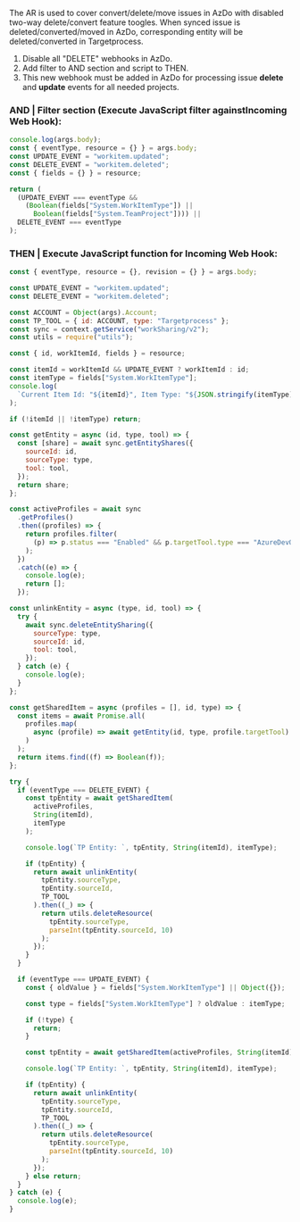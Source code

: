 The AR is used to cover convert/delete/move issues in AzDo with disabled two-way delete/convert feature toogles. When synced issue is deleted/converted/moved in AzDo, corresponding entity will be deleted/converted in Targetprocess.

1. Disable all "DELETE" webhooks in AzDo.
2. Add filter to AND section and script to THEN.
3. This new webhook must be added in AzDo for processing issue **delete** and **update** events for all needed projects.

### AND | Filter section (Execute JavaScript filter againstIncoming Web Hook):

```js
console.log(args.body);
const { eventType, resource = {} } = args.body;
const UPDATE_EVENT = "workitem.updated";
const DELETE_EVENT = "workitem.deleted";
const { fields = {} } = resource;

return (
  (UPDATE_EVENT === eventType &&
    (Boolean(fields["System.WorkItemType"]) ||
      Boolean(fields["System.TeamProject"]))) ||
  DELETE_EVENT === eventType
);
```

### THEN | Execute JavaScript function for Incoming Web Hook:

```js
const { eventType, resource = {}, revision = {} } = args.body;

const UPDATE_EVENT = "workitem.updated";
const DELETE_EVENT = "workitem.deleted";

const ACCOUNT = Object(args).Account;
const TP_TOOL = { id: ACCOUNT, type: "Targetprocess" };
const sync = context.getService("workSharing/v2");
const utils = require("utils");

const { id, workItemId, fields } = resource;

const itemId = workItemId && UPDATE_EVENT ? workItemId : id;
const itemType = fields["System.WorkItemType"];
console.log(
  `Current Item Id: "${itemId}", Item Type: "${JSON.stringify(itemType)}"`
);

if (!itemId || !itemType) return;

const getEntity = async (id, type, tool) => {
  const [share] = await sync.getEntityShares({
    sourceId: id,
    sourceType: type,
    tool: tool,
  });
  return share;
};

const activeProfiles = await sync
  .getProfiles()
  .then((profiles) => {
    return profiles.filter(
      (p) => p.status === "Enabled" && p.targetTool.type === "AzureDevOps"
    );
  })
  .catch((e) => {
    console.log(e);
    return [];
  });

const unlinkEntity = async (type, id, tool) => {
  try {
    await sync.deleteEntitySharing({
      sourceType: type,
      sourceId: id,
      tool: tool,
    });
  } catch (e) {
    console.log(e);
  }
};

const getSharedItem = async (profiles = [], id, type) => {
  const items = await Promise.all(
    profiles.map(
      async (profile) => await getEntity(id, type, profile.targetTool)
    )
  );
  return items.find((f) => Boolean(f));
};

try {
  if (eventType === DELETE_EVENT) {
    const tpEntity = await getSharedItem(
      activeProfiles,
      String(itemId),
      itemType
    );

    console.log(`TP Entity: `, tpEntity, String(itemId), itemType);

    if (tpEntity) {
      return await unlinkEntity(
        tpEntity.sourceType,
        tpEntity.sourceId,
        TP_TOOL
      ).then((_) => {
        return utils.deleteResource(
          tpEntity.sourceType,
          parseInt(tpEntity.sourceId, 10)
        );
      });
    }
  }

  if (eventType === UPDATE_EVENT) {
    const { oldValue } = fields["System.WorkItemType"] || Object({});

    const type = fields["System.WorkItemType"] ? oldValue : itemType;

    if (!type) {
      return;
    }

    const tpEntity = await getSharedItem(activeProfiles, String(itemId), type);

    console.log(`TP Entity: `, tpEntity, String(itemId), itemType);

    if (tpEntity) {
      return await unlinkEntity(
        tpEntity.sourceType,
        tpEntity.sourceId,
        TP_TOOL
      ).then((_) => {
        return utils.deleteResource(
          tpEntity.sourceType,
          parseInt(tpEntity.sourceId, 10)
        );
      });
    } else return;
  }
} catch (e) {
  console.log(e);
}
```
